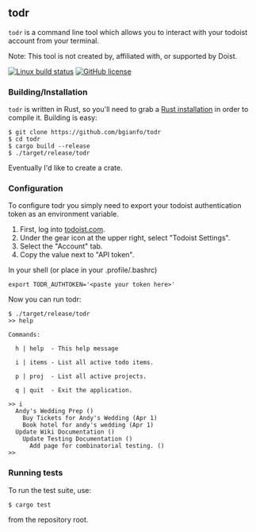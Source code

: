 todr
----
`todr` is a command line tool which allows you to interact with your todoist
account from your terminal.

Note: This tool is not created by, affiliated with, or supported by Doist.

[![Linux build status](https://travis-ci.org/bgianfo/todr.svg?branch=master)](https://travis-ci.org/bgianfo/todr)
[![GitHub license](https://img.shields.io/github/license/bgianfo/todr.svg)]()

### Building/Installation

`todr` is written in Rust, so you'll need to grab a
[Rust installation](https://www.rust-lang.org/) in order to compile it.
Building is easy:

```
$ git clone https://github.com/bgianfo/todr
$ cd todr
$ cargo build --release
$ ./target/release/todr
```

Eventually I'd like to create a crate.

### Configuration

To configure todr you simply need to export your todoist authentication token as an environment variable.

1. First, log into [todoist.com](http://todoist.com).
2. Under the gear icon at the upper right, select "Todoist Settings".
3. Select the "Account" tab.
4. Copy the value next to "API token".

In your shell (or place in your .profile/.bashrc)
```
export TODR_AUTHTOKEN='<paste your token here>'
```

Now you can run todr:
```
$ ./target/release/todr
>> help

Commands:

  h | help  - This help message

  i | items - List all active todo items.

  p | proj  - List all active projects.

  q | quit  - Exit the application.

>> i
  Andy's Wedding Prep ()
    Buy Tickets for Andy's Wedding (Apr 1)
    Book hotel for andy's wedding (Apr 1)
  Update Wiki Documentation ()
    Update Testing Documentation ()
      Add page for combinatorial testing. ()
>>
```

### Running tests

To run the test suite, use:

```
$ cargo test
```

from the repository root.
